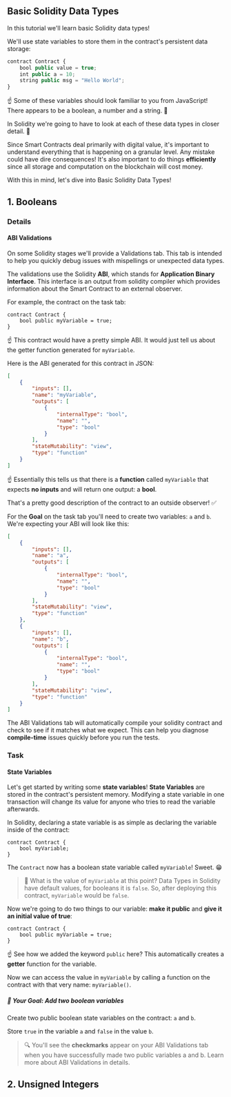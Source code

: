 ## Basic Solidity Data Types
In this tutorial we'll learn basic Solidity data types!

We'll use state variables to store them in the contract's persistent data storage:

```js
contract Contract {
    bool public value = true;
    int public a = 10;
    string public msg = "Hello World";
}
```
☝️ Some of these variables should look familiar to you from JavaScript! There appears to be a boolean, a number and a string. 🧐

In Solidity we're going to have to look at each of these data types in closer detail. 🔬

Since Smart Contracts deal primarily with digital value, it's important to understand everything that is happening on a granular level. Any mistake could have dire consequences! It's also important to do things **efficiently** since all storage and computation on the blockchain will cost money.

With this in mind, let's dive into Basic Solidity Data Types!

## 1. Booleans

### Details

#### ABI Validations
On some Solidity stages we'll provide a Validations tab. This tab is intended to help you quickly debug issues with mispellings or unexpected data types.

The validations use the Solidity **ABI**, which stands for **Application Binary Interface**. This interface is an output from solidity compiler which provides information about the Smart Contract to an external observer.

For example, the contract on the task tab:

```
contract Contract {
	bool public myVariable = true;
}
```
☝️ This contract would have a pretty simple ABI. It would just tell us about the getter function generated for `myVariable`.

Here is the ABI generated for this contract in JSON:

```json
[
	{
		"inputs": [],
		"name": "myVariable",
		"outputs": [
			{
				"internalType": "bool",
				"name": "",
				"type": "bool"
			}
		],
		"stateMutability": "view",
		"type": "function"
	}
]
```
☝️ Essentially this tells us that there is a **function** called `myVariable` that expects **no inputs** and will return one output: a **bool**.

That's a pretty good description of the contract to an outside observer! ✅

For the **Goal** on the task tab you'll need to create two variables: `a` and `b`. We're expecting your ABI will look like this:

```json
[
	{
		"inputs": [],
		"name": "a",
		"outputs": [
			{
				"internalType": "bool",
				"name": "",
				"type": "bool"
			}
		],
		"stateMutability": "view",
		"type": "function"
	},
	{
		"inputs": [],
		"name": "b",
		"outputs": [
			{
				"internalType": "bool",
				"name": "",
				"type": "bool"
			}
		],
		"stateMutability": "view",
		"type": "function"
	}
]
```

The ABI Validations tab will automatically compile your solidity contract and check to see if it matches what we expect. This can help you diagnose **compile-time** issues quickly before you run the tests.

### Task

#### State Variables
Let's get started by writing some **state variables**! **State Variables** are stored in the contract's persistent memory. Modifying a state variable in one transaction will change its value for anyone who tries to read the variable afterwards.

In Solidity, declaring a state variable is as simple as declaring the variable inside of the contract:

```
contract Contract {
	bool myVariable;
}
```
The `Contract` now has a boolean state variable called `myVariable`! Sweet. 😁

>💭 What is the value of `myVariable` at this point? Data Types in Solidity have default values, for booleans it is `false`. So, after deploying this contract, `myVariable` would be `false`.

Now we're going to do two things to our variable: **make it public** and **give it an initial value of true**:

```
contract Contract {
	bool public myVariable = true;
}
```

☝️ See how we added the keyword `public` here? This automatically creates a **getter** function for the variable.

Now we can access the value in `myVariable` by calling a function on the contract with that very name: `myVariable()`.

##### 🏁 Your Goal: Add two boolean variables
Create two public boolean state variables on the contract: `a` and `b`.

Store `true` in the variable `a` and `false` in the value `b`.

>🔍 You'll see the **checkmarks** appear on your ABI Validations tab when you have successfully made two public variables a and b. Learn more about ABI Validations in details.

## 2. Unsigned Integers